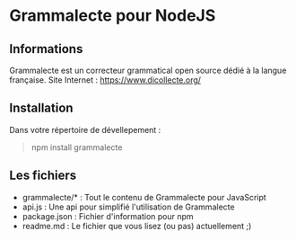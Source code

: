 # Grammalecte pour NodeJS

## Informations

Grammalecte est un correcteur grammatical open source dédié à la langue française.
Site Internet : https://www.dicollecte.org/

## Installation

Dans votre répertoire de dévellepement :

> npm install grammalecte

## Les fichiers

* grammalecte/*       : Tout le contenu de Grammalecte pour JavaScript
* api.js              : Une api pour simplifié l'utilisation de Grammalecte
* package.json        : Fichier d'information pour npm
* readme.md           : Le fichier que vous lisez (ou pas) actuellement ;)